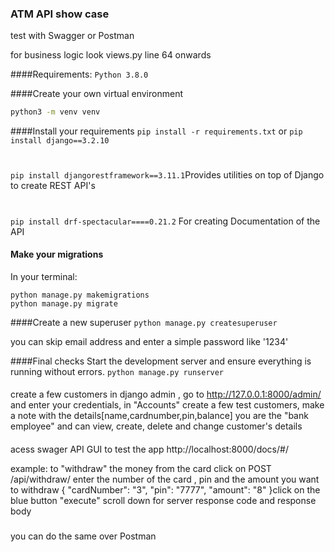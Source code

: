 ### ATM API show case
test with Swagger or Postman 

for business logic look views.py line 64 onwards



####Requirements:
`Python 3.8.0`

####Create your own virtual environment

```bash
python3 -m venv venv

```

####Install your requirements
`pip install -r requirements.txt`
or
`pip install django==3.2.10`
#
`pip install djangorestframework==3.11.1`Provides utilities on top of Django to create REST API's
#
`pip install drf-spectacular====0.21.2` For creating Documentation of the API

#### Make your migrations

In your terminal:

```
python manage.py makemigrations
python manage.py migrate
```

####Create a new superuser
`python manage.py createsuperuser`

you can skip email address and enter a simple password like '1234'

####Final checks
Start the development server and ensure everything is running without errors.
`python manage.py runserver`

####
create a few customers in django admin , go to 
http://127.0.0.1:8000/admin/ and enter your credentials, 
in "Accounts"
create a few test customers, make a note with the details[name,cardnumber,pin,balance]
you are the "bank employee" and can view, create, delete and change customer's details

####
acess swager API GUI to test the app
http://localhost:8000/docs/#/

example:
to "withdraw" the money from the card click on
POST /api/withdraw/
enter the number of the card , pin and the amount you want to withdraw
{
  "cardNumber": "3",
  "pin": "7777",
  "amount": "8"
}click on the blue button "execute"
scroll down for server response code and response body

###
you can do the same over Postman
